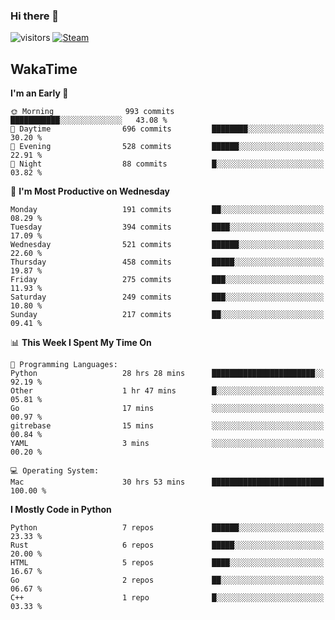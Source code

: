 ### Hi there 👋

![visitors](https://visitor-badge.glitch.me/badge?page_id=zhourunlai)
[![Steam](https://img.shields.io/badge/dynamic/json?url=https%3A%2F%2Fapi.swo.moe%2Fstats%2Fsteamgames%2F76561198285156854&query=count&color=0b1a37&label=Steam&labelColor=134375&logo=steam&suffix=+games&cacheSeconds=3600)](http://steamcommunity.com/profiles/76561198285156854)

## WakaTime
<!--START_SECTION:waka-->
**I'm an Early 🐤** 

```text
🌞 Morning                993 commits         ███████████░░░░░░░░░░░░░░   43.08 % 
🌆 Daytime                696 commits         ████████░░░░░░░░░░░░░░░░░   30.20 % 
🌃 Evening                528 commits         ██████░░░░░░░░░░░░░░░░░░░   22.91 % 
🌙 Night                  88 commits          █░░░░░░░░░░░░░░░░░░░░░░░░   03.82 % 
```
📅 **I'm Most Productive on Wednesday** 

```text
Monday                   191 commits         ██░░░░░░░░░░░░░░░░░░░░░░░   08.29 % 
Tuesday                  394 commits         ████░░░░░░░░░░░░░░░░░░░░░   17.09 % 
Wednesday                521 commits         ██████░░░░░░░░░░░░░░░░░░░   22.60 % 
Thursday                 458 commits         █████░░░░░░░░░░░░░░░░░░░░   19.87 % 
Friday                   275 commits         ███░░░░░░░░░░░░░░░░░░░░░░   11.93 % 
Saturday                 249 commits         ███░░░░░░░░░░░░░░░░░░░░░░   10.80 % 
Sunday                   217 commits         ██░░░░░░░░░░░░░░░░░░░░░░░   09.41 % 
```


📊 **This Week I Spent My Time On** 

```text
💬 Programming Languages: 
Python                   28 hrs 28 mins      ███████████████████████░░   92.19 % 
Other                    1 hr 47 mins        █░░░░░░░░░░░░░░░░░░░░░░░░   05.81 % 
Go                       17 mins             ░░░░░░░░░░░░░░░░░░░░░░░░░   00.97 % 
gitrebase                15 mins             ░░░░░░░░░░░░░░░░░░░░░░░░░   00.84 % 
YAML                     3 mins              ░░░░░░░░░░░░░░░░░░░░░░░░░   00.20 % 

💻 Operating System: 
Mac                      30 hrs 53 mins      █████████████████████████   100.00 % 
```

**I Mostly Code in Python** 

```text
Python                   7 repos             ██████░░░░░░░░░░░░░░░░░░░   23.33 % 
Rust                     6 repos             █████░░░░░░░░░░░░░░░░░░░░   20.00 % 
HTML                     5 repos             ████░░░░░░░░░░░░░░░░░░░░░   16.67 % 
Go                       2 repos             ██░░░░░░░░░░░░░░░░░░░░░░░   06.67 % 
C++                      1 repo              █░░░░░░░░░░░░░░░░░░░░░░░░   03.33 % 
```




<!--END_SECTION:waka-->
